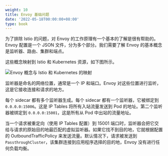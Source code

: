 ```yaml
---
weight: 10
title: Envoy 基础问题
date: '2022-05-18T00:00:00+08:00'
type: book
---
```


为了排除 Istio 的问题，对 Envoy 的工作原理有一个基本的了解是很有帮助的。Envoy 配置是一个 JSON 文件，分为多个部分。我们需要了解 Envoy 的基本概念是监听器、路由、集群和端点。

这些概念映射到 Istio 和 Kubernetes 资源，如下图所示。

![Envoy 概念与 Istio 和 Kubernetes 的映射](../../images/008i3skNly1gtd68759rlj60zk0k0acj02.jpg "Envoy 概念与 Istio 和 Kubernetes 的映射")

监听器是命名的网络位置，通常是一个 IP 和端口。Envoy 对这些位置进行监听，这是它接收连接和请求的地方。

每个 sidecar 都有多个监听器生成。每个 sidecar 都有一个监听器，它被绑定到 `0.0.0.0:15006`。这是 IP Tables 将所有入站流量发送到 Pod 的地址。第二个监听器被绑定到 `0.0.0.0:15001`，这是所有从 Pod 中出站的流量地址。

当一个请求被重定向（使用 IP Tables 配置）到 15001 端口时，监听器会把它交给与请求的原始目的地最匹配的虚拟监听器。如果它找不到目的地，它就根据配置的 OutboundTrafficPolicy 来发送流量。默认情况下，请求被发送到 `PassthroughCluster`，该集群连接到应用程序选择的目的地，Envoy 没有进行任何负载均衡。